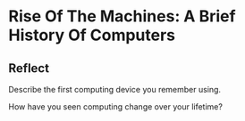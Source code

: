 # Rise Of The Machines: A Brief History Of Computers

## Reflect

Describe the first computing device you remember using.

How have you seen computing change over your lifetime?